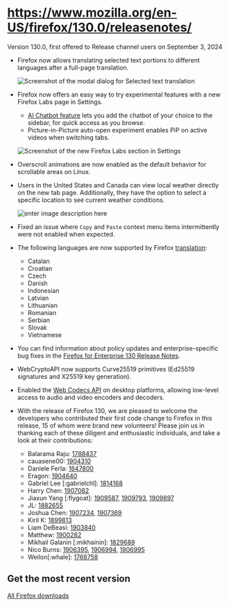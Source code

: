 # https://www.mozilla.org/en-US/firefox/130.0/releasenotes/

Version 130.0, first offered to Release channel users on September 3, 2024

*   Firefox now allows translating selected text portions to different languages after a full-page translation.
    
    ![Screenshot of the modal dialog for Selected text translation](https://www.mozilla.org/media/img/firefox/releasenotes/note-images/130_firefox_translations_modal.png)
    
*   Firefox now offers an easy way to try experimental features with a new Firefox Labs page in Settings.
    
    *   [AI Chatbot feature](https://blog.mozilla.org/products/firefox/firefox-news/ai-services-on-firefox/) lets you add the chatbot of your choice to the sidebar, for quick access as you browse.
    *   Picture-in-Picture auto-open experiment enables PiP on active videos when switching tabs.
    
    ![Screenshot of the new Firefox Labs section in Settings](https://mozilla.org/media/img/firefox/releasenotes/note-images/130_firefox_labs_prefs.png)
    
*   Overscroll animations are now enabled as the default behavior for scrollable areas on Linux.
    
*   Users in the United States and Canada can view local weather directly on the new tab page. Additionally, they have the option to select a specific location to see current weather conditions.
    
    ![enter image description here](https://www.mozilla.org/media/img/firefox/releasenotes/note-images/130-weather-widget-new-york.png)
    

*   Fixed an issue where `Copy` and `Paste` context menu items intermittently were not enabled when expected.
    

*   The following languages are now supported by Firefox [translation](https://www.mozilla.org/firefox/features/translate/):
    
    *   Catalan
    *   Croatian
    *   Czech
    *   Danish
    *   Indonesian
    *   Latvian
    *   Lithuanian
    *   Romanian
    *   Serbian
    *   Slovak
    *   Vietnamese
    

*   You can find information about policy updates and enterprise-specific bug fixes in the [Firefox for Enterprise 130 Release Notes](https://support.mozilla.org/kb/firefox-enterprise-130-release-notes).
    

*   WebCryptoAPI now supports Curve25519 primitives (Ed25519 signatures and X25519 key generation).
    
*   Enabled the [Web Codecs API](https://developer.mozilla.org/en-US/docs/Web/API/WebCodecs_API) on desktop platforms, allowing low-level access to audio and video encoders and decoders.
    

*   With the release of Firefox 130, we are pleased to welcome the developers who contributed their first code change to Firefox in this release, 15 of whom were brand new volunteers! Please join us in thanking each of these diligent and enthusiastic individuals, and take a look at their contributions:
    
    *   Balarama Raju: [1788437](https://bugzilla.mozilla.org/1788437)
    *   cauasene00: [1904310](https://bugzilla.mozilla.org/1904310)
    *   Daniele Ferla: [1647800](https://bugzilla.mozilla.org/1647800)
    *   Eragon: [1904640](https://bugzilla.mozilla.org/1904640)
    *   Gabriel Lee \[:gabrielchl\]: [1814168](https://bugzilla.mozilla.org/1814168)
    *   Harry Chen: [1907082](https://bugzilla.mozilla.org/1907082)
    *   Jiaxun Yang \[:flygoat\]: [1909587](https://bugzilla.mozilla.org/1909587), [1909793](https://bugzilla.mozilla.org/1909793), [1909897](https://bugzilla.mozilla.org/1909897)
    *   JL: [1882655](https://bugzilla.mozilla.org/1882655)
    *   Joshua Chen: [1907234](https://bugzilla.mozilla.org/1907234), [1907369](https://bugzilla.mozilla.org/1907369)
    *   Kiril K: [1899813](https://bugzilla.mozilla.org/1899813)
    *   Liam DeBeasi: [1903840](https://bugzilla.mozilla.org/1903840)
    *   Matthew: [1900282](https://bugzilla.mozilla.org/1900282)
    *   Mikhail Galanin \[:mikhainin\]: [1829689](https://bugzilla.mozilla.org/1829689)
    *   Nico Burns: [1906395](https://bugzilla.mozilla.org/1906395), [1906994](https://bugzilla.mozilla.org/1906994), [1906995](https://bugzilla.mozilla.org/1906995)
    *   Weilon\[:whale\]: [1768758](https://bugzilla.mozilla.org/1768758)
    

## Get the most recent version

[All Firefox downloads](https://www.mozilla.org/en-US/download/all/desktop-release/)